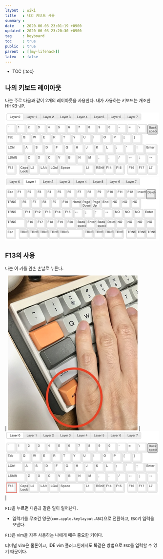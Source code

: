 ```yaml
---
layout  : wiki
title   : 나의 키보드 사용
summary : 
date    : 2020-06-03 23:01:19 +0900
updated : 2020-06-03 23:20:30 +0900
tag     : keyboard
toc     : true
public  : true
parent  : [[my-lifehack]]
latex   : false
---
```

* TOC
{:toc}

## 나의 키보드 레이아웃

나는 주로 다음과 같이 2개의 레이아웃을 사용한다. 내가 사용하는 키보드는 개조한 HHKB-JP.

![]( /post-img/my-keyboard-use/layer0.jpg )
![]( /post-img/my-keyboard-use/layer1.jpg )

## F13의 사용



나는 이 키를 왼손 손날로 누른다.

| ![]( /post-img/my-keyboard-use/f13-push.jpg ) | ![]( /post-img/my-keyboard-use/f13.JPG ) |

`F13`을 누르면 다음과 같은 일이 일어난다.

- 입력기를 무조건 영문(`com.apple.keylayout.ABC`)으로 전환하고, `ESC`키 입력을 보낸다.

`F13`은 vim을 자주 사용하는 나에게 매우 중요한 키이다.

터미널 vim은 물론이고, IDE vim 플러그인에서도 똑같은 방법으로 `ESC`를 입력할 수 있기 때문이다.

